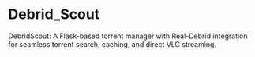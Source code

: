# Debrid_Scout
DebridScout: A Flask-based torrent manager with Real-Debrid integration for seamless torrent search, caching, and direct VLC streaming.
